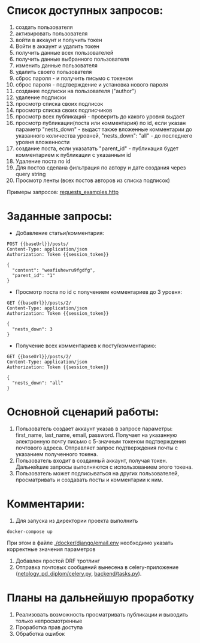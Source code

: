 # Список доступных запросов:
1. создать пользователя
1. активировать пользователя
1. войти в аккаунт и получить токен
1. Войти в аккаунт и удалить токен
1. получить данные всех пользователей
1. получить данные выбранного пользователя
1. изменить данные пользователя
1. удалить своего пользователя
1. сброс пароля - и получить письмо с токеном
1. сброс пароля - подтверждение и установка нового пароля
1. создание подписки на пользователя ("author")  
1. удаление подписки
1. просмотр списка своих подписок
1. просмотр списка своих подписчиков
1. просмотр всех публикаций   -  проверить до какого уровня выдает
1. просмотр публикации(поста или комментария) по id, если указан параметр "nests_down" - выдаст также вложенные комментарии до указанного количества уровней, "nests_down": "all" - до последнего уровня вложенности
1. создание поста, если указатать "parent_id" - публикация будет комментарием к публикации с указанным id
1. Удаление поста по id
1. Для постов сделана фильтрация по автору и дате создания через query string
1. Просмотр ленты (всех постов авторов из списка подписок)

Примеры запросов: [requests_examples.http](https://github.com/headsoft-mikhail/blog_api/blob/master/requests_examples.http)  
  
# Заданные запросы:
- Добавление статьи/комментария:
```
POST {{baseUrl}}/posts/
Content-Type: application/json
Authorization: Token {{session_token}}

{
  "content": "weafiuhewru9fgdfg",
  "parent_id": "1"
}
```
- Просмотр поста по id  с получением комментариев до 3 уровня:
```
GET {{baseUrl}}/posts/2/
Content-Type: application/json
Authorization: Token {{session_token}}

{
  "nests_down": 3
}
```
- Получение всех комментариев к посту/комментарию:
```
GET {{baseUrl}}/posts/2/
Content-Type: application/json
Authorization: Token {{session_token}}

{
  "nests_down": "all"
}
```

# Основной сценарий работы:

1. Пользователь создает аккаунт указав в запросе параметры: first_name, last_name, email, password. Получает на указанную электронную почту письмо с 5-значным токеном подтверждения почтового адреса. Отправляет запрос подтверждения почты с указанием полученного токена.
1. Пользователь входит в созданный аккаунт, получая токен. Дальнейшие запросы выполняются с использованием этого токена.
1. Пользователь может подписываться на других пользователей, просматривать и создавать посты и комментарии к ним.


# Комментарии:

1. Для запуска из директории проекта выполнить
```
docker-compose up
```
При этом в файле  [./docker/django/email.env](https://github.com/headsoft-mikhail/blog_api/blob/master/docker/django/email.env) необходимо указать корректные значения параметров
1. Добавлен простой DRF тротлинг
1. Отправка почтовых сообщений вынесена в celery-приложение ([netology_pd_diplom/celery.py](https://github.com/headsoft-mikhail/netology_graduation/blob/master/netology_pd_diplom/celery.py), [backend/tasks.py](https://github.com/headsoft-mikhail/netology_graduation/blob/master/backend/tasks.py)). 


# Планы на дальнейшую проработку

1. Реализовать возможность просматривать публикации и выводить только непросмотренные
1. Проработка прав доступа
1. Обработка ошибок
